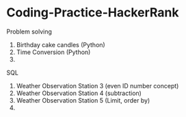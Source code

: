 # Coding-Practice-HackerRank

Problem solving

1) Birthday cake candles (Python)
2) Time Conversion (Python)
3) 

SQL

1) Weather Observation Station 3 (even ID number concept)
2) Weather Observation Station 4 (subtraction)
3) Weather Observation Station 5 (Limit, order by)
4) 
